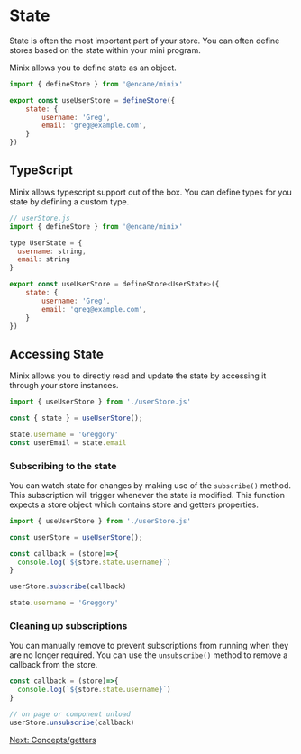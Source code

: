# State

State is often the most important part of your store. You can often define stores based on the state within your mini program.

Minix allows you to define state as an object.

```js
import { defineStore } from '@encane/minix'

export const useUserStore = defineStore({
    state: {
        username: 'Greg',
        email: 'greg@example.com',
    }
})
```

## TypeScript

Minix allows typescript support out of the box. You can define types for you state by defining a custom type.

```js
// userStore.js
import { defineStore } from '@encane/minix'

type UserState = {
  username: string,
  email: string
}

export const useUserStore = defineStore<UserState>({
    state: {
        username: 'Greg',
        email: 'greg@example.com',
    }
})
```

## Accessing State

Minix allows you to directly read and update the state by accessing it through your store instances.

```js
import { useUserStore } from './userStore.js'

const { state } = useUserStore();

state.username = 'Greggory'
const userEmail = state.email
```

### Subscribing to the state

You can watch state for changes by making use of the `subscribe()` method. This subscription will trigger whenever the state is modified. This function expects a store object which contains store and getters properties.

```js
import { useUserStore } from './userStore.js'

const userStore = useUserStore();

const callback = (store)=>{
  console.log(`${store.state.username}`)
}

userStore.subscribe(callback)

state.username = 'Greggory'
```

### Cleaning up subscriptions

You can manually remove to prevent subscriptions from running when they are no longer required. You can use the `unsubscribe()` method to remove a callback from the store.

```js
const callback = (store)=>{
  console.log(`${store.state.username}`)
}

// on page or component unload
userStore.unsubscribe(callback)
```

[Next: Concepts/getters](./concepts/getters.md)

